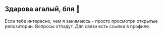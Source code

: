 ## Здарова агалый, бля 👋

Если тебе интересно, чем я занимаюсь - просто просмотри открытые репозитории. Вопросы отпадут. Для связи есть ссылки в профиле.
